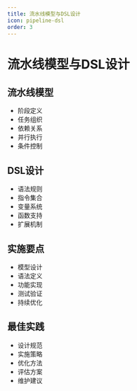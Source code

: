 ```yaml
---
title: 流水线模型与DSL设计
icon: pipeline-dsl
order: 3
---
```


# 流水线模型与DSL设计

## 流水线模型
- 阶段定义
- 任务组织
- 依赖关系
- 并行执行
- 条件控制

## DSL设计
- 语法规则
- 指令集合
- 变量系统
- 函数支持
- 扩展机制

## 实施要点
- 模型设计
- 语法定义
- 功能实现
- 测试验证
- 持续优化

## 最佳实践
- 设计规范
- 实施策略
- 优化方法
- 评估方案
- 维护建议
